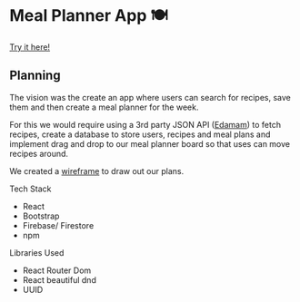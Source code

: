 # Meal Planner App :plate_with_cutlery:
[Try it here!](https://planmyplate.netlify.app/)

## Planning 

The vision was the create an app where users can search for recipes, save them and then create a meal planner for the week. 

For this we would require using a 3rd party JSON API ([Edamam](https://www.edamam.com/)) to fetch recipes, create a database to store users, recipes and meal plans and implement drag and drop to our meal planner board so that uses can move recipes around. 

We created a [wireframe](https://whimsical.com/seir63-meal-planner-app-NqDdWC24RS4W12V1d8fYeM) to draw out our plans. 

<!-- Insert screenshot of wireframe here -->

Tech Stack 
- React
- Bootstrap
- Firebase/ Firestore
- npm 

Libraries Used 
- React Router Dom 
- React beautiful dnd 
- UUID 

